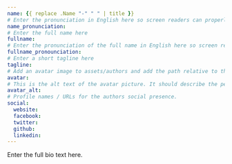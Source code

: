 ```yaml
---
name: {{ replace .Name "-" " " | title }}
# Enter the pronunciation in English here so screen readers can properly pronounce the name.
name_pronunciation: 
# Enter the full name here
fullname: 
# Enter the pronunciation of the full name in English here so screen readers can properly pronounce th ename.
fullname_pronounciation:
# Enter a short tagline here 
tagline: 
# Add an avatar image to assets/authors and add the path relative to the assets directory here.
avatar: 
# This is the alt text of the avatar picture. It should describe the person seen in the image for accessibility.
avatar_alt: 
# Profile names / URLs for the authors social presence.
social:
  website: 
  facebook:
  twitter:  
  github: 
  linkedin: 
---
```


Enter the full bio text here.